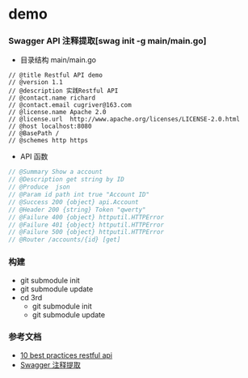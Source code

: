 # demo

### Swagger API 注释提取[swag init -g main/main.go]
 * 目录结构  main/main.go 
````golang
// @title Restful API demo
// @version 1.1
// @description 实践Restful API
// @contact.name richard
// @contact.email cugriver@163.com
// @license.name Apache 2.0
// @license.url  http://www.apache.org/licenses/LICENSE-2.0.html
// @host localhost:8080
// @BasePath /
// @schemes http https
````
 * API 函数
````go
// @Summary Show a account
// @Description get string by ID
// @Produce  json
// @Param id path int true "Account ID"
// @Success 200 {object} api.Account
// @Header 200 {string} Token "qwerty"
// @Failure 400 {object} httputil.HTTPError
// @Failure 401 {object} httputil.HTTPError
// @Failure 500 {object} httputil.HTTPError
// @Router /accounts/{id} [get]
````
### 构建
 * git submodule init
 * git submodule update
 * cd 3rd
   * git submodule init
   * git submodule update


### 参考文档
 * [10 best practices restful api](https://blog.mwaysolutions.com/2014/06/05/10-best-practices-for-better-restful-api/)
 * [Swagger 注释提取](https://github.com/swaggo/swag)